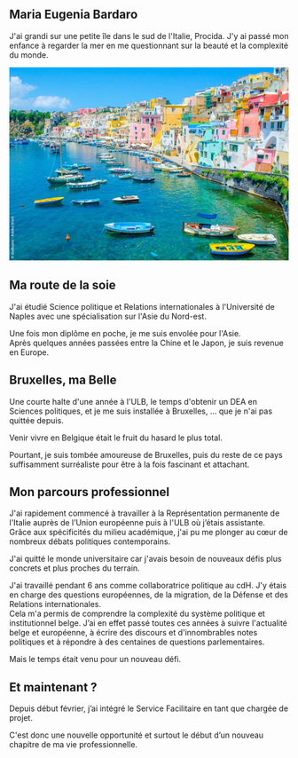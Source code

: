 <link rel="stylesheet" href="S2.css">
<link rel="stylesheet" href="foghorn2.css">

## Maria Eugenia Bardaro 

J'ai grandi sur une petite &icirc;le dans le sud de l'Italie, Procida. J'y ai passé mon enfance à regarder la mer en me questionnant sur la beauté et la complexité du monde.

![](Maria_Procida.png)

## Ma route de la soie

J'ai étudié Science politique et Relations internationales à l'Université de Naples avec une spécialisation sur l'Asie du Nord-est.  

Une fois mon dipl&ocirc;me en poche, je me suis envolée pour l'Asie.  
Après quelques années passées entre la Chine et le Japon, je suis revenue en Europe.

## Bruxelles, ma Belle

Une courte halte d'une année à l'ULB, le temps d'obtenir un DEA en Sciences politiques, et je me suis installée à Bruxelles, ... que je n'ai pas quittée depuis.

Venir vivre en Belgique était le fruit du hasard le plus total. 

Pourtant, je suis tombée amoureuse de Bruxelles, puis du reste de ce pays suffisamment surréaliste pour être à la fois fascinant et attachant.

## Mon parcours professionnel

J'ai rapidement commencé à travailler à la Représentation permanente de l'Italie auprès de l’Union européenne puis à l'ULB où j’étais assistante.  
Gr&acirc;ce aux spécificités du milieu académique, j'ai pu me plonger au c&oelig;ur de nombreux débats politiques contemporains.

J'ai quitté le monde universitaire car j'avais besoin de nouveaux défis plus concrets et plus proches du terrain. 

J'ai travaillé pendant 6 ans comme collaboratrice politique au cdH. J'y étais en charge des questions européennes, de la migration, de la Défense et des Relations internationales.  
Cela m'a permis de comprendre la complexité du système politique et institutionnel belge. J’ai en effet passé toutes ces années à suivre l'actualité belge et européenne, à écrire des discours et d'innombrables notes politiques et à répondre à des centaines de questions parlementaires. 

Mais le temps était venu pour un nouveau défi.

## Et maintenant ?

Depuis début février, j’ai intégré le Service Facilitaire en tant que chargée de projet. 

C'est donc une nouvelle opportunité et surtout le début d’un nouveau chapitre de ma vie professionnelle.

